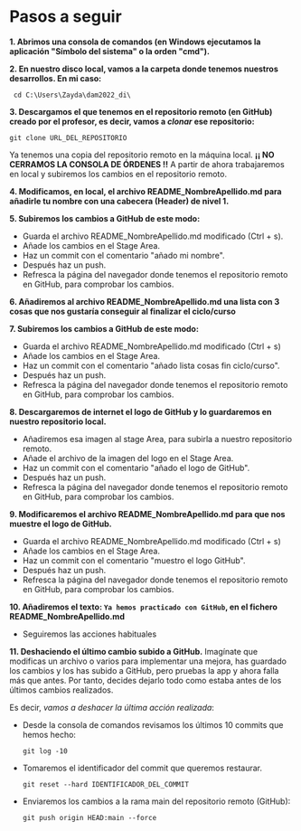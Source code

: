 # Pasos a seguir

**1. Abrimos una consola de comandos (en Windows ejecutamos la aplicación "Símbolo del sistema" o la orden "cmd").**

**2. En nuestro disco local, vamos a la carpeta donde tenemos nuestros desarrollos. En mi caso:**
   ```
    cd C:\Users\Zayda\dam2022_di\
   ```

**3. Descargamos el que tenemos en el repositorio remoto (en GitHub) creado por el profesor, es decir, vamos a *clonar* ese repositorio:**
   ```
   git clone URL_DEL_REPOSITORIO
   ```
Ya tenemos una copia del repositorio remoto en la máquina local. 
**¡¡ NO CERRAMOS LA CONSOLA DE ÓRDENES !!**
A partir de ahora trabajaremos en local y subiremos los cambios en el repositorio remoto.

**4. Modificamos, en local, el archivo README_NombreApellido.md para añadirle tu nombre con una cabecera (Header) de nivel 1.**

**5. Subiremos los cambios a GitHub de este modo:**

- Guarda el archivo README_NombreApellido.md modificado (Ctrl + s).
- Añade los cambios en el Stage Area.
- Haz un commit con el comentario "añado mi nombre".
- Después haz un push.
- Refresca la página del navegador donde tenemos el repositorio remoto en GitHub, para comprobar los cambios.

**6. Añadiremos al archivo README_NombreApellido.md una lista con 3 cosas que nos gustaría conseguir al finalizar el ciclo/curso**

**7. Subiremos los cambios a GitHub de este modo:**

- Guarda el archivo README_NombreApellido.md modificado (Ctrl + s)
- Añade los cambios en el Stage Area.
- Haz un commit con el comentario "añado lista cosas fin ciclo/curso".
- Después haz un push.
- Refresca la página del navegador donde tenemos el repositorio remoto en GitHub, para comprobar los cambios.

**8. Descargaremos de internet el logo de GitHub y lo guardaremos en nuestro repositorio local.**
    
- Añadiremos esa imagen al stage Area, para subirla a nuestro repositorio remoto.
- Añade el archivo de la imagen del logo en el Stage Area.
- Haz un commit con el comentario "añado el logo de GitHub".
- Después haz un push.
- Refresca la página del navegador donde tenemos el repositorio remoto en GitHub, para comprobar los cambios.

**9. Modificaremos el archivo README_NombreApellido.md para que nos muestre el logo de GitHub.**
- Guarda el archivo README_NombreApellido.md modificado (Ctrl + s)
- Añade los cambios en el Stage Area.
- Haz un commit con el comentario "muestro el logo GitHub".
- Después haz un push.
- Refresca la página del navegador donde tenemos el repositorio remoto en GitHub, para comprobar los cambios.

**10. Añadiremos el texto: `Ya hemos practicado con GitHub`, en el fichero README_NombreApellido.md**
- Seguiremos las acciones habituales

**11. Deshaciendo el último cambio subido a GitHub.**
Imagínate que modificas un archivo o varios para implementar una mejora, has guardado los cambios y los has subido a GitHub, pero pruebas la app y ahora falla más que antes. Por tanto, decides dejarlo todo como estaba antes de los últimos cambios realizados.

Es decir, *vamos a deshacer la última acción realizada*:

- Desde la consola de comandos revisamos los últimos 10 commits que hemos hecho: 
    ```
    git log -10
    ```

 - Tomaremos el identificador del commit que queremos restaurar.
    ```
    git reset --hard IDENTIFICADOR_DEL_COMMIT
    ```
 - Enviaremos los cambios a la rama main del repositorio remoto (GitHub):
    ```
    git push origin HEAD:main --force
    ```
